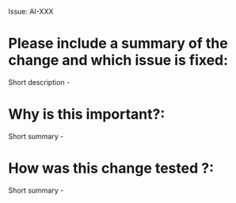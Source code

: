 Issue: AI-XXX

# Please include a summary of the change and which issue is fixed: 
Short description -

# Why is this important?: 
Short summary -

# How was this change tested ?: 
Short summary -

